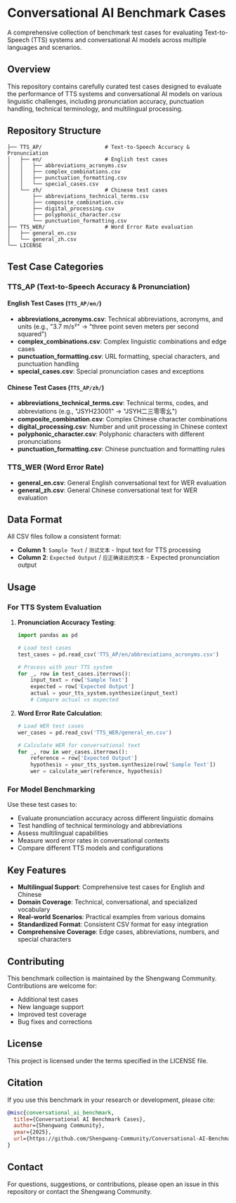 # Conversational AI Benchmark Cases

A comprehensive collection of benchmark test cases for evaluating Text-to-Speech (TTS) systems and conversational AI models across multiple languages and scenarios.

## Overview

This repository contains carefully curated test cases designed to evaluate the performance of TTS systems and conversational AI models on various linguistic challenges, including pronunciation accuracy, punctuation handling, technical terminology, and multilingual processing.

## Repository Structure

```
├── TTS_AP/                    # Text-to-Speech Accuracy & Pronunciation
│   ├── en/                    # English test cases
│   │   ├── abbreviations_acronyms.csv
│   │   ├── complex_combinations.csv
│   │   ├── punctuation_formatting.csv
│   │   └── special_cases.csv
│   └── zh/                    # Chinese test cases
│       ├── abbreviations_technical_terms.csv
│       ├── composite_combination.csv
│       ├── digital_processing.csv
│       ├── polyphonic_character.csv
│       └── punctuation_formatting.csv
├── TTS_WER/                   # Word Error Rate evaluation
│   ├── general_en.csv
│   └── general_zh.csv
└── LICENSE
```

## Test Case Categories

### TTS_AP (Text-to-Speech Accuracy & Pronunciation)

#### English Test Cases (`TTS_AP/en/`)
- **abbreviations_acronyms.csv**: Technical abbreviations, acronyms, and units (e.g., "3.7 m/s²" → "three point seven meters per second squared")
- **complex_combinations.csv**: Complex linguistic combinations and edge cases
- **punctuation_formatting.csv**: URL formatting, special characters, and punctuation handling
- **special_cases.csv**: Special pronunciation cases and exceptions

#### Chinese Test Cases (`TTS_AP/zh/`)
- **abbreviations_technical_terms.csv**: Technical terms, codes, and abbreviations (e.g., "JSYH23001" → "JSYH二三零零幺")
- **composite_combination.csv**: Complex Chinese character combinations
- **digital_processing.csv**: Number and unit processing in Chinese context
- **polyphonic_character.csv**: Polyphonic characters with different pronunciations
- **punctuation_formatting.csv**: Chinese punctuation and formatting rules

### TTS_WER (Word Error Rate)

- **general_en.csv**: General English conversational text for WER evaluation
- **general_zh.csv**: General Chinese conversational text for WER evaluation

## Data Format

All CSV files follow a consistent format:
- **Column 1**: `Sample Text` / `测试文本` - Input text for TTS processing
- **Column 2**: `Expected Output` / `应正确读出的文本` - Expected pronunciation output

## Usage

### For TTS System Evaluation

1. **Pronunciation Accuracy Testing**:
   ```python
   import pandas as pd

   # Load test cases
   test_cases = pd.read_csv('TTS_AP/en/abbreviations_acronyms.csv')

   # Process with your TTS system
   for _, row in test_cases.iterrows():
       input_text = row['Sample Text']
       expected = row['Expected Output']
       actual = your_tts_system.synthesize(input_text)
       # Compare actual vs expected
   ```

2. **Word Error Rate Calculation**:
   ```python
   # Load WER test cases
   wer_cases = pd.read_csv('TTS_WER/general_en.csv')

   # Calculate WER for conversational text
   for _, row in wer_cases.iterrows():
       reference = row['Expected Output']
       hypothesis = your_tts_system.synthesize(row['Sample Text'])
       wer = calculate_wer(reference, hypothesis)
   ```

### For Model Benchmarking

Use these test cases to:
- Evaluate pronunciation accuracy across different linguistic domains
- Test handling of technical terminology and abbreviations
- Assess multilingual capabilities
- Measure word error rates in conversational contexts
- Compare different TTS models and configurations

## Key Features

- **Multilingual Support**: Comprehensive test cases for English and Chinese
- **Domain Coverage**: Technical, conversational, and specialized vocabulary
- **Real-world Scenarios**: Practical examples from various domains
- **Standardized Format**: Consistent CSV format for easy integration
- **Comprehensive Coverage**: Edge cases, abbreviations, numbers, and special characters

## Contributing

This benchmark collection is maintained by the Shengwang Community. Contributions are welcome for:
- Additional test cases
- New language support
- Improved test coverage
- Bug fixes and corrections

## License

This project is licensed under the terms specified in the LICENSE file.

## Citation

If you use this benchmark in your research or development, please cite:

```bibtex
@misc{conversational_ai_benchmark,
  title={Conversational AI Benchmark Cases},
  author={Shengwang Community},
  year={2025},
  url={https://github.com/Shengwang-Community/Conversational-AI-Benchmark-cases}
}
```

## Contact

For questions, suggestions, or contributions, please open an issue in this repository or contact the Shengwang Community.
